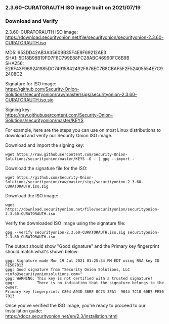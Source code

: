 ### 2.3.60-CURATORAUTH ISO image built on 2021/07/19



### Download and Verify

2.3.60-CURATORAUTH ISO image:  
https://download.securityonion.net/file/securityonion/securityonion-2.3.60-CURATORAUTH.iso

MD5: 953DD42AB3A3560BB35F4E9F69212AE3  
SHA1: 5D18B98B19FD7F8C799E88FC28ABC46990FC6B9B  
SHA256: E26F43F969241985DC74915842492F876EC7B8CBAF5F2F52405554E7C92408C2 

Signature for ISO image:  
https://github.com/Security-Onion-Solutions/securityonion/raw/master/sigs/securityonion-2.3.60-CURATORAUTH.iso.sig

Signing key:  
https://raw.githubusercontent.com/Security-Onion-Solutions/securityonion/master/KEYS  

For example, here are the steps you can use on most Linux distributions to download and verify our Security Onion ISO image.

Download and import the signing key:  
```
wget https://raw.githubusercontent.com/Security-Onion-Solutions/securityonion/master/KEYS -O - | gpg --import -  
```

Download the signature file for the ISO:  
```
wget https://github.com/Security-Onion-Solutions/securityonion/raw/master/sigs/securityonion-2.3.60-CURATORAUTH.iso.sig
```

Download the ISO image:  
```
wget https://download.securityonion.net/file/securityonion/securityonion-2.3.60-CURATORAUTH.iso
```

Verify the downloaded ISO image using the signature file:  
```
gpg --verify securityonion-2.3.60-CURATORAUTH.iso.sig securityonion-2.3.60-CURATORAUTH.iso
```

The output should show "Good signature" and the Primary key fingerprint should match what's shown below:
```
gpg: Signature made Mon 19 Jul 2021 01:25:34 PM EDT using RSA key ID FE507013
gpg: Good signature from "Security Onion Solutions, LLC <info@securityonionsolutions.com>"
gpg: WARNING: This key is not certified with a trusted signature!
gpg:          There is no indication that the signature belongs to the owner.
Primary key fingerprint: C804 A93D 36BE 0C73 3EA1  9644 7C10 60B7 FE50 7013
```

Once you've verified the ISO image, you're ready to proceed to our Installation guide:  
https://docs.securityonion.net/en/2.3/installation.html
